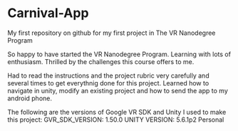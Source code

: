 # Carnival-App
My first repository on github for my first project in The VR Nanodegree Program

So happy to have started the VR Nanodegree Program. Learning with lots of enthusiasm. Thrilled by the challenges this course offers to me.

Had to read the instructions and the project rubric very carefully and several times to get everythnig done for this project. Learned how to navigate in unity, modify an existing project and how to send the app to my android phone.

The following are the versions of Google VR SDK and Unity I used to make this project:
GVR_SDK_VERSION: 1.50.0
UNITY VERSION: 5.6.1p2 Personal
